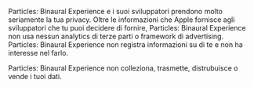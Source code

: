 Particles: Binaural Experience e i suoi sviluppatori prendono molto seriamente la tua privacy. Oltre le informazioni che Apple fornisce agli sviluppatori che tu puoi decidere di fornire, Particles: Binaural Experience non usa nessun analytics di terze parti o framework di advertising. Particles: Binaural Experience non registra informazioni su di te e non ha interesse nel farlo.

Particles: Binaural Experience non colleziona, trasmette, distrubuisce o vende i tuoi dati.

